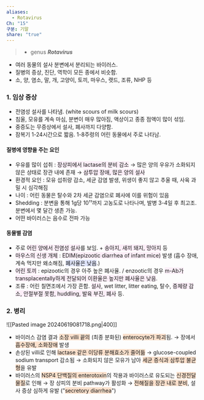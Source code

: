 ```yaml
---
aliases:
  - Rotavirus
Ch: "15"
구분: 기말
share: "true"
---
```

>- genus ***Rotavirus***

- 여러 동물의 설사 분변에서 분리되는 바이러스.
- 질병의 증상, 진단, 역학이 모든 종에서 비슷함.
- 소, 양, 염소, 말, 개, 고양이, 토끼, 마우스, 랫드, 조류, NHP 등
### 1. 임상 증상
- 전염성 설사를 나타냄. (white scours of milk scours)
- 침울, 모유를 계속 마심, 분변이 매우 많아짐, 액상이고 종종 점액이 많이 섞임.
- 중증도는 무증상에서 설사, 폐사까지 다양함.
- 잠복기 1-24시간으로 짧음. 1-8주령의 어린 동물에서 주로 나타남.

#### 질병에 영향을 주는 요인
- 우유를 많이 섭취 : <span style="background:#fceef8">장상피에서 lactase의 분비 감소</span> →  많은 양의 우유가 소화되지 않은 상태로 장관 내에 존재 → <span style="background:#fceef8">삼투압 장애, 많은 양의 설사</span>
- 환경적 요인 : 모유 섭취량 감소, 세균 감염 발생, 위생이 좋지 않고 추울 때, 사육 과밀 시 심각해짐
- 나이 : 어린 동물은 탈수와 2차 세균 감염으로 폐사에 이를 위험이 있음
- Shedding : 분변을 통해 1g당 10¹¹까지 고농도로 나타나며, 발병 3-4일 후 최고조. 분변에서 몇 달간 생존 가능.
- 어떤 바이러스는 음수로 전파 가능

#### 동물별 감염
- 주로 <span style="background:#fceef8">어린 양에서 전염성 설사</span>를 보임. + <span style="background:#fceef8">송아지, 새끼 돼지, 망아지</span> 등
- <span style="background:#fceef8">마우스의 신생 개체</span> : <span style="background:#fceef8">EDIM(epizootic diarrhea of infant mice)</span> 발생 (흡수 장애, 계속 먹지만 왜소해짐, <span style="background:#e0e5fc">폐사율은 낮음</span>.)
- <span style="background:#fceef8">어린 토끼</span> : epizootic의 경우 아주 높은 폐사율. / enzootic의 경우 <span style="background:#fceef8">m-Ab가 transplacentally하게 전달되어 이환율은 높지만 폐사율은 낮음</span>.
- 조류 : 어린 칠면조에서 가장 흔함. <span style="background:#fceef8">설사</span>, wet litter, litter eating, 탈수, <span style="background:#fceef8">증체량 감소, 안절부절 못함, huddling, 발육 부진, 폐사</span> 등.

### 2. 병리
![[Pasted image 20240619081718.png|400]]
- 바이러스 감염 결과 <span style="background:rgba(240, 107, 5, 0.2)">소장 villi 끝의</span> (최종 분화된) <span style="background:rgba(240, 107, 5, 0.2)">enterocyte가 파괴</span>됨. → 장에서 <span style="background:rgba(240, 107, 5, 0.2)">흡수장애, 소화장애</span> 발생
- 손상된 villi로 인해 <span style="background:rgba(240, 107, 5, 0.2)">lactase 같은 이당류 분해효소가 줄어듦</span> → glucose-coupled sodium transport 감소됨 → 소화되지 않은 모유가 남아 <span style="background:rgba(240, 107, 5, 0.2)">세균 증식과 삼투압 불균형</span>을 유발
- 바이러스의 <span style="background:rgba(240, 107, 5, 0.2)">NSP4 단백질의 enterotoxin</span>의 작용과 바이러스로 유도되는 <span style="background:rgba(240, 107, 5, 0.2)">신경전달물질</span>로 인해 → 장 상피의 분비 pathway가 활성화 → <span style="background:rgba(240, 107, 5, 0.2)">전해질을 장관 내로 분비</span>, 설사 증상 심하게 유발 ("<span style="background:rgba(240, 107, 5, 0.2)">secretory diarrhea</span>")
